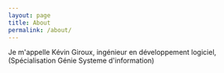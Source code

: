 ```yaml
---
layout: page
title: About
permalink: /about/
---
```


Je m'appelle Kévin Giroux, ingénieur en développement logiciel, (Spécialisation Génie Systeme d'information)